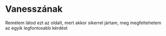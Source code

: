 # Vanesszának
Remélem látod ezt az oldalt, mert akkor sikerrel jártam, meg megfeltehetem az egyik legfontosabb kérdést
